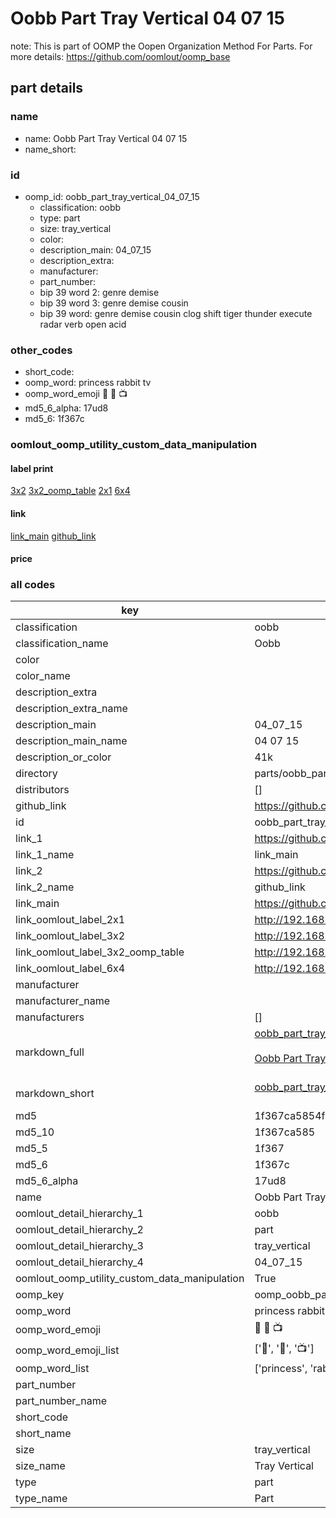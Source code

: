 # Oobb Part Tray Vertical 04 07 15  

note: This is part of OOMP the Oopen Organization Method For Parts. For more details: https://github.com/oomlout/oomp_base

##  part details





### name
* name: Oobb Part Tray Vertical 04 07 15
* name_short: 
### id
* oomp_id: oobb_part_tray_vertical_04_07_15
  * classification: oobb
  * type: part
  * size: tray_vertical
  * color: 
  * description_main: 04_07_15
  * description_extra: 
  * manufacturer: 
  * part_number: 
  * bip 39 word 2: genre demise
  * bip 39 word 3: genre demise cousin
  * bip 39 word: genre demise cousin clog shift tiger thunder execute radar verb open acid

### other_codes
* short_code: 
* oomp_word: princess rabbit tv
* oomp_word_emoji :princess: :rabbit: :tv:
* md5_6_alpha: 17ud8
* md5_6: 1f367c






### oomlout_oomp_utility_custom_data_manipulation
#### label print
[3x2](http://192.168.1.245:1112/?label=oomp%2017ud8)
[3x2_oomp_table](http://192.168.1.107:1112/?label=oomp%2017ud8)
[2x1](http://192.168.1.242:1112/?label=oomp%2017ud8)
[6x4](http://192.168.1.55:1112/?label=oomp%2017ud8)    

#### link

[link_main](https://github.com/oomlout/oomlout_oomp_current_version_messy/tree/main/parts/oobb_part_tray_vertical_04_07_15) [github_link](https://github.com/oomlout/oomlout_oomp_part_src/tree/main/parts/oobb_part_tray_vertical_04_07_15)                             

#### price







### all codes 
| key | value |  
| --- | --- |  
| classification | oobb |  
| classification_name | Oobb |  
| color |  |  
| color_name |  |  
| description_extra |  |  
| description_extra_name |  |  
| description_main | 04_07_15 |  
| description_main_name | 04 07 15 |  
| description_or_color | 41k |  
| directory | parts/oobb_part_tray_vertical_04_07_15 |  
| distributors | [] |  
| github_link | https://github.com/oomlout/oomlout_oomp_part_src/tree/main/parts/oobb_part_tray_vertical_04_07_15 |  
| id | oobb_part_tray_vertical_04_07_15 |  
| link_1 | https://github.com/oomlout/oomlout_oomp_current_version_messy/tree/main/parts/oobb_part_tray_vertical_04_07_15 |  
| link_1_name | link_main |  
| link_2 | https://github.com/oomlout/oomlout_oomp_part_src/tree/main/parts/oobb_part_tray_vertical_04_07_15 |  
| link_2_name | github_link |  
| link_main | https://github.com/oomlout/oomlout_oomp_current_version_messy/tree/main/parts/oobb_part_tray_vertical_04_07_15 |  
| link_oomlout_label_2x1 | http://192.168.1.242:1112/?label=oomp%2017ud8 |  
| link_oomlout_label_3x2 | http://192.168.1.245:1112/?label=oomp%2017ud8 |  
| link_oomlout_label_3x2_oomp_table | http://192.168.1.107:1112/?label=oomp%2017ud8 |  
| link_oomlout_label_6x4 | http://192.168.1.55:1112/?label=oomp%2017ud8 |  
| manufacturer |  |  
| manufacturer_name |  |  
| manufacturers | [] |  
| markdown_full | [oobb_part_tray_vertical_04_07_15](https://github.com/oomlout/oomlout_oomp_current_version_messy/tree/main/parts/oobb_part_tray_vertical_04_07_15)<br>[](https://github.com/oomlout/oomlout_oomp_current_version_messy/tree/main/parts/oobb_part_tray_vertical_04_07_15)<br>[Oobb Part Tray Vertical 04 07 15](https://github.com/oomlout/oomlout_oomp_current_version_messy/tree/main/parts/oobb_part_tray_vertical_04_07_15)<br><br> |  
| markdown_short | [oobb_part_tray_vertical_04_07_15](https://github.com/oomlout/oomlout_oomp_current_version_messy/tree/main/parts/oobb_part_tray_vertical_04_07_15)<br><br> |  
| md5 | 1f367ca5854f3c3387e2e2b862ce9308 |  
| md5_10 | 1f367ca585 |  
| md5_5 | 1f367 |  
| md5_6 | 1f367c |  
| md5_6_alpha | 17ud8 |  
| name | Oobb Part Tray Vertical 04 07 15 |  
| oomlout_detail_hierarchy_1 | oobb |  
| oomlout_detail_hierarchy_2 | part |  
| oomlout_detail_hierarchy_3 | tray_vertical |  
| oomlout_detail_hierarchy_4 | 04_07_15 |  
| oomlout_oomp_utility_custom_data_manipulation | True |  
| oomp_key | oomp_oobb_part_tray_vertical_04_07_15 |  
| oomp_word | princess rabbit tv |  
| oomp_word_emoji | :princess: :rabbit: :tv: |  
| oomp_word_emoji_list | [':princess:', ':rabbit:', ':tv:'] |  
| oomp_word_list | ['princess', 'rabbit', 'tv'] |  
| part_number |  |  
| part_number_name |  |  
| short_code |  |  
| short_name |  |  
| size | tray_vertical |  
| size_name | Tray Vertical |  
| type | part |  
| type_name | Part |  
